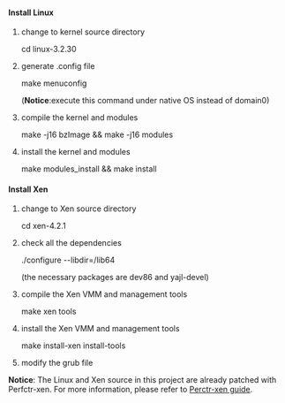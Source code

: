 #### Install Linux
1. change to kernel source directory

    cd linux-3.2.30
2. generate .config file

    make menuconfig

    (**Notice**:execute this command under native OS instead of domain0)

3. compile the kernel and modules

    make -j16 bzImage && make -j16 modules

4. install the kernel and modules

    make modules_install && make install

#### Install Xen
1. change to Xen source directory

    cd xen-4.2.1

2. check all the dependencies

    ./configure --libdir=/lib64

    (the necessary packages are dev86 and yajl-devel)

3. compile the Xen VMM and management tools

    make xen tools

4. install the Xen VMM and management tools

    make install-xen install-tools
5. modify the grub file

**Notice**: The Linux and Xen source in this project are already patched with Perfctr-xen. For more information, please refer to [Perctr-xen guide](http://people.cs.vt.edu/~rnikola/?page_id=23).
